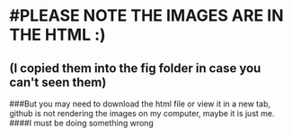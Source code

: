 #PLEASE NOTE THE IMAGES ARE IN THE HTML :)
==================================================
## (I copied them into the fig folder in case you can't seen them)
###But you may need to download the html file or view it in a new tab, github is not rendering the images on my computer, maybe it is just me.
####I must be doing something wrong
